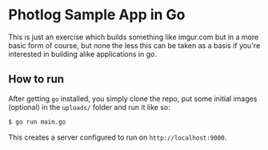 # Photlog Sample App in Go

This is just an exercise which builds something like imgur.com but in a more
basic form of course, but none the less this can be taken as a basis if you're
interested in building alike applications in go.

## How to run

After getting `go` installed, you simply clone the repo, put some initial images
(optional) in the `uploads/` folder and run it like so:

```sh
$ go run main.go
```

This creates a server configured to run on `http://localhost:9000`.
